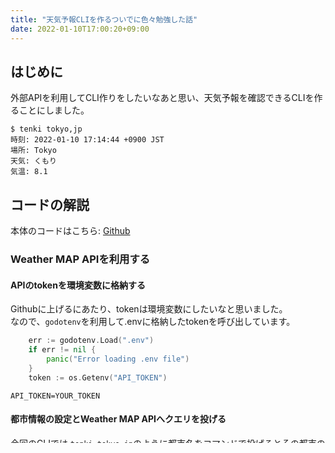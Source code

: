 ```yaml
---
title: "天気予報CLIを作るついでに色々勉強した話"
date: 2022-01-10T17:00:20+09:00
---
```


## はじめに
外部APIを利用してCLI作りをしたいなあと思い、天気予報を確認できるCLIを作ることにしました。  

```bash:表示例
$ tenki tokyo,jp
時刻: 2022-01-10 17:14:44 +0900 JST
場所: Tokyo
天気: くもり
気温: 8.1
```

## コードの解説
本体のコードはこちら: [Github](https://github.com/guranytou/GoStudy/tree/master/tenki)

### Weather MAP APIを利用する
#### APIのtokenを環境変数に格納する
Githubに上げるにあたり、tokenは環境変数にしたいなと思いました。  
なので、`godotenv`を利用して.envに格納したtokenを呼び出しています。
```go
	err := godotenv.Load(".env")
	if err != nil {
		panic("Error loading .env file")
	}
	token := os.Getenv("API_TOKEN")
```
```env
API_TOKEN=YOUR_TOKEN
```

#### 都市情報の設定とWeather MAP APIへクエリを投げる
今回のCLIでは `tenki tokyo,jp`のように都市名をコマンドで投げるとその都市の天気予報が見れるように、また`tenki`のみで投げた場合には東京の天気を見れるようにしたいと思いました。  
そのためWeather MAP APIに天気予報を確認したい都市を投げるために、以下のようにしました。  
```go
	values := url.Values{}
	values.Set("APPID", token)
	if city == "" {
		values.Set("q", "tokyo,jp")
	} else {
		values.Set("q", city)
	}
```

そして以下のように整形し、Weather MAP APIを投げています。
```go
	endPoint := "https://api.openweathermap.org/data/2.5/weather"

	resp, err := http.Get(endPoint + "?" + values.Encode())
	if err != nil {
		panic(err)
	}
	defer resp.Body.Close()
```

#### 天気情報を受け取って表示する
現在時刻、場所、天気、気温を表示するようにしたかったため、以下の構造体を準備しました。  
```go
type OWMAPIResponce struct {
	Weather []Weather `json:"weather"`
	Main    Main      `json:"main"`
	Dt      int64     `json:"dt`
	Name    string    `json:"name"`
}

type Main struct {
	Temp float64 `json:"temp"`
}

type Weather struct {
	Main        string `json:"main"`
	Description string `json:"description"`
}
```

天気情報は日本語にしたかったのと、気温は摂氏表示にしたかったので、表示するにあたり以下のようにしています。
```go
	fmt.Printf("時刻: %s\n", time.Unix(apiRes.Dt, 0))
	fmt.Printf("場所: %s\n", apiRes.Name)

	if apiRes.Weather[0].Main == "Clear" {
		fmt.Println("天気: 晴れ")
	} else if apiRes.Weather[0].Main == "Clouds" {
		fmt.Println("天気: くもり")
	} else if apiRes.Weather[0].Main == "Rain" {
		fmt.Println("天気: 雨")
	} else if apiRes.Weather[0].Main == "Snow" {
		fmt.Println("天気: 雪")
	} else {
		fmt.Printf("天気: %s\n", apiRes.Weather[0].Main)
	}

	fmt.Printf("気温: %g\n", math.Floor((apiRes.Main.Temp-273.15)*10)/10)
```

### やってみて感想
- JSONを取り出す際には必要な情報だけで良い（いらない情報は定義しなくていい）ことがわかったのでなるほどと思いました
- godotenvとても便利

次はTerraform関連のツールを「車輪の再実装」して勉強してみようと思います。  
もしくはToDoアプリをまた作ってみて、API作りについて理解を深めるか。